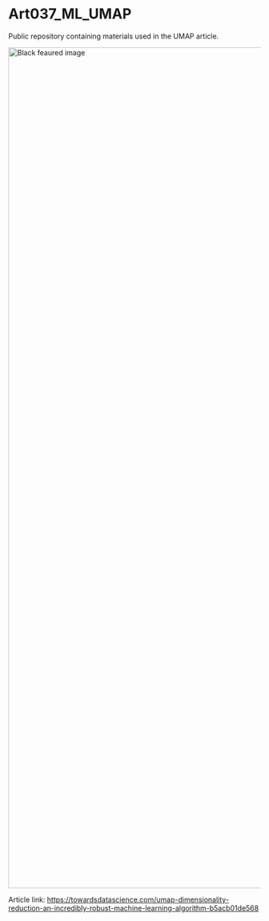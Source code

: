# Art037_ML_UMAP
Public repository containing materials used in the UMAP article.

<img width="1680" alt="Black feaured image" src="https://user-images.githubusercontent.com/24861699/173182745-549f3127-5b97-4945-8b1d-8f36665a45b1.png">

Article link: https://towardsdatascience.com/umap-dimensionality-reduction-an-incredibly-robust-machine-learning-algorithm-b5acb01de568
